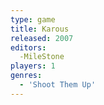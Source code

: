 ```yaml
---
type: game
title: Karous
released: 2007
editors: 
  -MileStone
players: 1
genres:
  - 'Shoot Them Up'
---
```


